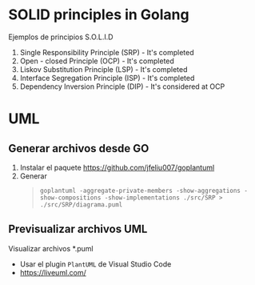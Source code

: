 # SOLID principles in Golang
Ejemplos de principios S.O.L.I.D

1. Single Responsibility Principle (SRP) - It's completed
2. Open - closed Principle (OCP) - It's completed
3. Liskov Substitution Principle (LSP) - It's completed
4. Interface Segregation Principle (ISP) - It's completed
5. Dependency Inversion Principle (DIP) - It's considered at OCP


# UML
## Generar archivos desde GO
1. Instalar el paquete https://github.com/jfeliu007/goplantuml
2. Generar 
   > `goplantuml -aggregate-private-members -show-aggregations -show-compositions -show-implementations ./src/SRP > ./src/SRP/diagrama.puml`


## Previsualizar archivos UML

Visualizar archivos *.puml
* Usar el plugin `PlantUML` de Visual Studio Code
* https://liveuml.com/